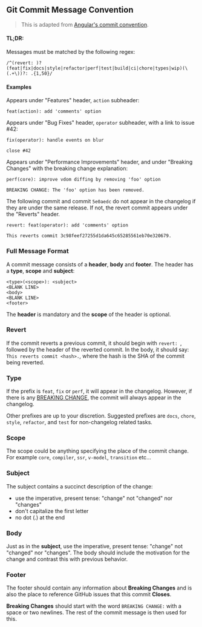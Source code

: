 ## Git Commit Message Convention

> This is adapted from [Angular's commit convention](https://github.com/conventional-changelog/conventional-changelog/tree/master/packages/conventional-changelog-angular).

#### TL;DR:

Messages must be matched by the following regex:

```regexp
/^(revert: )?(feat|fix|docs|style|refactor|perf|test|build|ci|chore|types|wip)(\(.+\))?: .{1,50}/
```

#### Examples

Appears under "Features" header, `action` subheader:

```
feat(action): add 'comments' option
```

Appears under "Bug Fixes" header, `operator` subheader, with a link to issue #42:

```
fix(operator): handle events on blur

close #42
```

Appears under "Performance Improvements" header, and under "Breaking Changes" with the breaking change explanation:

```
perf(core): improve vdom diffing by removing 'foo' option

BREAKING CHANGE: The 'foo' option has been removed.
```

The following commit and commit `5e0aedc` do not appear in the changelog if they are under the same release. If not, the revert commit appears under the "Reverts" header.

```
revert: feat(operator): add 'comments' option

This reverts commit 3c98feef27255d1da645c65285561eb70e320679.
```

### Full Message Format

A commit message consists of a **header**, **body** and **footer**. The header has a **type**, **scope** and **subject**:

```
<type>(<scope>): <subject>
<BLANK LINE>
<body>
<BLANK LINE>
<footer>
```

The **header** is mandatory and the **scope** of the header is optional.

### Revert

If the commit reverts a previous commit, it should begin with `revert: `, followed by the header of the reverted commit. In the body, it should say: `This reverts commit <hash>.`, where the hash is the SHA of the commit being reverted.

### Type

If the prefix is `feat`, `fix` or `perf`, it will appear in the changelog. However, if there is any [BREAKING CHANGE](#footer), the commit will always appear in the changelog.

Other prefixes are up to your discretion. Suggested prefixes are `docs`, `chore`, `style`, `refactor`, and `test` for non-changelog related tasks.

### Scope

The scope could be anything specifying the place of the commit change. For example `core`, `compiler`, `ssr`, `v-model`, `transition` etc...

### Subject

The subject contains a succinct description of the change:

- use the imperative, present tense: "change" not "changed" nor "changes"
- don't capitalize the first letter
- no dot (.) at the end

### Body

Just as in the **subject**, use the imperative, present tense: "change" not "changed" nor "changes".
The body should include the motivation for the change and contrast this with previous behavior.

### Footer

The footer should contain any information about **Breaking Changes** and is also the place to
reference GitHub issues that this commit **Closes**.

**Breaking Changes** should start with the word `BREAKING CHANGE:` with a space or two newlines. The rest of the commit message is then used for this.
